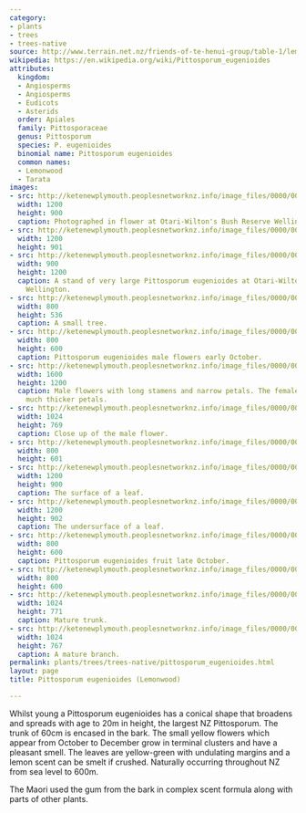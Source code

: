 ```yaml
---
category:
- plants
- trees
- trees-native
source: http://www.terrain.net.nz/friends-of-te-henui-group/table-1/lemonwood.html
wikipedia: https://en.wikipedia.org/wiki/Pittosporum_eugenioides
attributes:
  kingdom:
  - Angiosperms
  - Angiosperms
  - Eudicots
  - Asterids
  order: Apiales
  family: Pittosporaceae
  genus: Pittosporum
  species: P. eugenioides
  binomial name: Pittosporum eugenioides
  common names:
  - Lemonwood
  - Tarata
images:
- src: http://ketenewplymouth.peoplesnetworknz.info/image_files/0000/0008/2373/Pittosporium_eugenioides__lemonwood__tarata-002.JPG
  width: 1200
  height: 900
  caption: Photographed in flower at Otari-Wilton's Bush Reserve Wellington. October.
- src: http://ketenewplymouth.peoplesnetworknz.info/image_files/0000/0008/2368/lemonwood_flowers__2_.JPG
  width: 1200
  height: 901
- src: http://ketenewplymouth.peoplesnetworknz.info/image_files/0000/0003/3374/Lemonwood_Tarata__Pittosporum_eugeniodes-001.JPG
  width: 900
  height: 1200
  caption: A stand of very large Pittosporum eugenioides at Otari-Wilton's Bush Reserve
    Wellington.
- src: http://ketenewplymouth.peoplesnetworknz.info/image_files/0000/0001/4104/Pittosporum_eugenioides__lemonwood-a-1.JPG
  width: 800
  height: 536
  caption: A small tree.
- src: http://ketenewplymouth.peoplesnetworknz.info/image_files/0000/0001/4109/Pittosporum_eugenioides__lemonwood-a.JPG
  width: 800
  height: 600
  caption: Pittosporum eugenioides male flowers early October.
- src: http://ketenewplymouth.peoplesnetworknz.info/image_files/0000/0008/2358/male_flowers_Pittosporum_eugeniodes__lemonwood-.JPG
  width: 1600
  height: 1200
  caption: Male flowers with long stamens and narrow petals. The female flowers have
    much thicker petals.
- src: http://ketenewplymouth.peoplesnetworknz.info/image_files/0000/0008/0073/Pittosporum_eugeniodes__Lemonwood_-001.JPG
  width: 1024
  height: 769
  caption: Close up of the male flower.
- src: http://ketenewplymouth.peoplesnetworknz.info/image_files/0000/0001/4094/Pittosporum_eugeniodes_flowers___Lemonwood_flowers-1.JPG
  width: 800
  height: 601
- src: http://ketenewplymouth.peoplesnetworknz.info/image_files/0000/0003/7794/Pittosporum_eugenioides__Tarata__Lemonwood__2_.JPG
  width: 1200
  height: 900
  caption: The surface of a leaf.
- src: http://ketenewplymouth.peoplesnetworknz.info/image_files/0000/0003/7799/Pittosporum_eugenioides__Tarata__Lemonwood.-001.JPG
  width: 1200
  height: 902
  caption: The undersurface of a leaf.
- src: http://ketenewplymouth.peoplesnetworknz.info/image_files/0000/0001/4114/Pittosporum_eugenioides__lemonwood.JPG
  width: 800
  height: 600
  caption: Pittosporum eugenioides fruit late October.
- src: http://ketenewplymouth.peoplesnetworknz.info/image_files/0000/0001/4099/Pittosporum_eugenioides_berries__lemonwood-3.JPG
  width: 800
  height: 600
- src: http://ketenewplymouth.peoplesnetworknz.info/image_files/0000/0003/7804/Trunk_of_Pittosporium_eugenioides__Lemonwood.JPG
  width: 1024
  height: 771
  caption: Mature trunk.
- src: http://ketenewplymouth.peoplesnetworknz.info/image_files/0000/0003/7809/Trunk_of_Pittosporium_eugenioides__Lemonwood-001.JPG
  width: 1024
  height: 767
  caption: A mature branch.
permalink: plants/trees/trees-native/pittosporum_eugenioides.html
layout: page
title: Pittosporum eugenioides (Lemonwood)

---
```

Whilst young a Pittosporum eugenioides has a conical shape that broadens and spreads with age to 20m in height, the largest NZ Pittosporum. The trunk of 60cm is encased in the bark. The small yellow flowers which appear from October to December grow in terminal clusters and have a pleasant smell. The leaves are yellow-green with undulating margins and a lemon scent can be smelt if crushed. Naturally occurring throughout NZ from sea level to 600m.

The Maori used the gum from the bark in complex scent formula along with parts of other plants.
